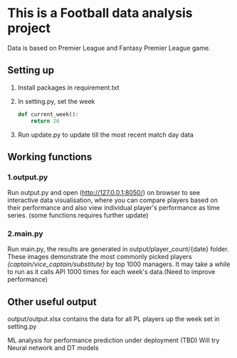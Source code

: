 #  This is a Football data analysis project 

Data is based on Premier League and Fantasy Premier League game.

## Setting up

1. Install packages in requirement.txt

2. In setting.py, set the week
    ``` python
    def current_week():
        return 26
    ```
3. Run update.py to update till the most recent match day data

## Working functions

### 1.output.py 
Run output.py and open (http://127.0.0.1:8050/) on browser to see interactive data visualisation, where you can compare players based on their performance and also view individual player's performance as time series. (some functions requires further update)

### 2.main.py
Run main.py, the results are generated in output/player_count/{date} folder. These images demonstrate the most commonly picked players *(captain/vice_captain/substitute)* by top 1000 managers. It may take a while to run as it calls API 1000 times for each week's data.(Need to improve performance)

## Other useful output

output/output.xlsx contains the data for all PL players up the week set in setting.py 

ML analysis for performance prediction under deployment (TBD)
Will try Neural network and DT models  
